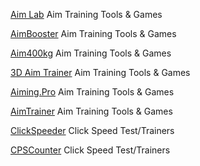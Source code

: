 
[Aim Lab](https://aimlab.gg/)
Aim Training Tools & Games

[AimBooster](http://www.aimbooster.com/)
Aim Training Tools & Games

[Aim400kg](https://aim400kg.com/)
Aim Training Tools & Games

[3D Aim Trainer](https://store.steampowered.com/app/1600530/3D_Aim_Trainer/)
Aim Training Tools & Games

[Aiming.Pro](https://aiming.pro/)
Aim Training Tools & Games

[AimTrainer](https://aimtrainer.io/)
Aim Training Tools & Games

[ClickSpeeder](https://clickspeeder.com/)
Click Speed Test/Trainers

[CPSCounter](https://cpscounter.org/)
Click Speed Test/Trainers
